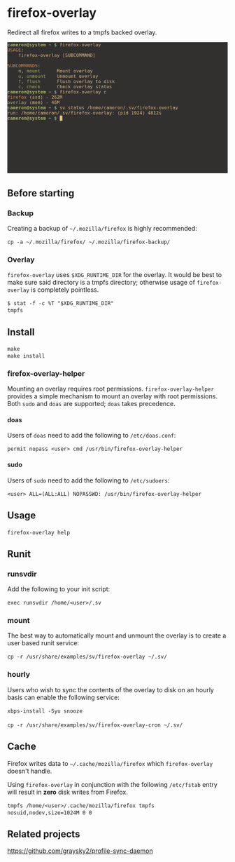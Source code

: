 # firefox-overlay

Redirect all firefox writes to a tmpfs backed overlay.

![Usage](usage.png)

## Before starting

### Backup
Creating a backup of `~/.mozilla/firefox` is highly recommended:

```
cp -a ~/.mozilla/firefox/ ~/.mozilla/firefox-backup/
```

### Overlay
`firefox-overlay` uses `$XDG_RUNTIME_DIR` for the overlay. It would be best to make sure said directory is a tmpfs directory; otherwise usage of `firefox-overlay` is completely pointless.

```
$ stat -f -c %T "$XDG_RUNTIME_DIR"
tmpfs
```

## Install

```
make
make install
```

### firefox-overlay-helper

Mounting an overlay requires root permissions. `firefox-overlay-helper` provides a simple mechanism to mount an overlay with root permissions. Both `sudo` and `doas` are supported; `doas` takes precedence.

#### doas

Users of `doas` need to add the following to `/etc/doas.conf`:

```
permit nopass <user> cmd /usr/bin/firefox-overlay-helper
```

#### sudo

Users of `sudo` need to add the following to `/etc/sudoers`:
```
<user> ALL=(ALL:ALL) NOPASSWD: /usr/bin/firefox-overlay-helper
```

## Usage
```
firefox-overlay help
```

## Runit

### runsvdir
Add the following to your init script:

```
exec runsvdir /home/<user>/.sv
```

### mount
The best way to automatically mount and unmount the overlay is to create a user based runit service:

```
cp -r /usr/share/examples/sv/firefox-overlay ~/.sv/
```

### hourly
Users who wish to sync the contents of the overlay to disk on an hourly basis can enable the following service:
```
xbps-install -Syu snooze

cp -r /usr/share/examples/sv/firefox-overlay-cron ~/.sv/
```

## Cache
Firefox writes data to `~/.cache/mozilla/firefox` which `firefox-overlay` doesn't handle.

Using `firefox-overlay` in conjunction with the following `/etc/fstab` entry will result in **zero** disk writes from Firefox.

```
tmpfs /home/<user>/.cache/mozilla/firefox tmpfs nosuid,nodev,size=1024M 0 0
```

<!-- ## Contributing
Feel free to give recommendations if you find better methods of doing things. Otherwise, feel free to submit a PR with your changes. -->

## Related projects
https://github.com/graysky2/profile-sync-daemon
